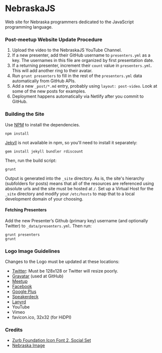 NebraskaJS
==========

Web site for Nebraska programmers dedicated to the JavaScript programming language.

### Post-meetup Website Update Procedure

1. Upload the video to the NebraskaJS YouTube Channel.
1. If a new presenter, add their GitHub username to `presenters.yml` as a key. The usernames in this file are organized by first presentation date.
1. If a returning presenter, increment their `count` value in `presenters.yml`. This will add another ring to their avatar.
1. Run `grunt presenters` to fill in the rest of the `presenters.yml` data automatically from GitHub APIs.
1. Add a new `_post/*.md` entry, probably using `layout: post-video`. Look at some of the new posts for examples.
1. Deployment happens automatically via Netlify after you commit to GitHub.

### Building the Site

Use [NPM](http://npmjs.org) to install the dependencies.

    npm install

[Jekyll](https://github.com/mojombo/jekyll) is not available in npm, so you'll need to install it separately:

    gem install jekyll bundler rdiscount

Then, run the build script:

    grunt

Output is generated into the `_site` directory.  As is, the site's hierarchy (subfolders for posts) means that all of the resources are referenced using absolute urls and the site must be hosted at `/`. Set up a Virtual Host for the `_site` directory and modify your `/etc/hosts` to map that to a local development domain of your choosing.

#### Fetching Presenters

Add the new Presenter’s Github (primary key) username (and optionally Twitter) to `_data/presenters.yml`. Then run:

    grunt presenters
    grunt


### Logo Image Guidelines

Changes to the Logo must be updated at these locations:

* [Twitter](https://twitter.com/nebraskajs): Must be 128x128 or Twitter will resize poorly.
* [Gravatar](http://en.gravatar.com/) (used at GitHub)
* [Meetup](http://www.meetup.com/nebraskajs/)
* [Facebook](https://www.facebook.com/nebraskajs)
* [Google Plus](https://plus.google.com/115220697074331366039/posts)
* [Speakerdeck](speakerdeck.com/nebraskajs/)
* [Lanyrd](http://lanyrd.com/series/nebraskajs/)
* YouTube
* Vimeo
* favicon.ico, 32x32 (for HiDPI)

### Credits
* [Zurb Foundation Icon Font 2, Social Set](http://www.zurb.com/playground/foundation-icons)
* [Nebraska Image](http://en.wikipedia.org/wiki/File:Map_of_Nebraska.svg)